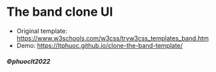 # The band clone UI

* Original template: https://www.w3schools.com/w3css/tryw3css_templates_band.htm
* Demo: https://ltphuoc.github.io/clone-the-band-template/
##### ©phuoclt2022
